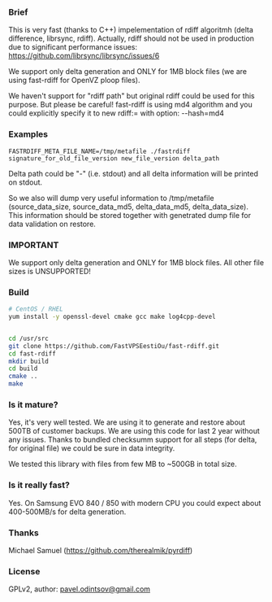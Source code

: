 ### Brief 

This is very fast (thanks to C++) impelementation of rdiff algoritmh (delta difference, librsync, rdiff). Actually, rdiff should not be used in production due to significant performance issues: https://github.com/librsync/librsync/issues/6

We support only delta generation and ONLY for 1MB block files (we are using fast-rdiff for OpenVZ ploop files).

We haven't support for "rdiff path" but original rdiff could be used for this purpose. But please be careful! fast-rdiff is using md4 algorithm and you could explicitly specify it to new rdiff:= with option: --hash=md4

### Examples

```
FASTRDIFF_META_FILE_NAME=/tmp/metafile ./fastrdiff signature_for_old_file_version new_file_version delta_path
```

Delta path could be "-" (i.e. stdout) and all delta information will be printed on stdout.

So we also will dump very useful information to /tmp/metafile (source_data_size, source_data_md5, delta_data_md5, delta_data_size). This information should be stored together with genetrated dump file for data validation on restore.

### IMPORTANT

We support only delta generation and ONLY for 1MB block files. All other file sizes is UNSUPPORTED!

### Build

```bash
# CentOS / RHEL
yum install -y openssl-devel cmake gcc make log4cpp-devel


cd /usr/src
git clone https://github.com/FastVPSEestiOu/fast-rdiff.git
cd fast-rdiff
mkdir build
cd build
cmake ..
make
```

### Is it mature?

Yes, it's very well tested. We are using it to generate and restore about 500TB of customer backups. We are using this code for last 2 year without any issues. Thanks to bundled checksumm support for all steps (for delta, for original file) we could be sure in data integrity.

We tested this library with files from few MB to ~500GB in total size.

### Is it really fast?

Yes. On Samsung EVO 840 / 850 with modern CPU you could expect about 400-500MB/s for delta generation.

### Thanks

Michael Samuel (https://github.com/therealmik/pyrdiff)

### License 

GPLv2, author: pavel.odintsov@gmail.com

